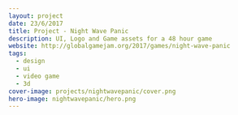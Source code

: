 ```yaml
---
layout: project
date: 23/6/2017
title: Project - Night Wave Panic 
description: UI, Logo and Game assets for a 48 hour game
website: http://globalgamejam.org/2017/games/night-wave-panic
tags:
  - design
  - ui
  - video game
  - 3d
cover-image: projects/nightwavepanic/cover.png
hero-image: nightwavepanic/hero.png
---
```


